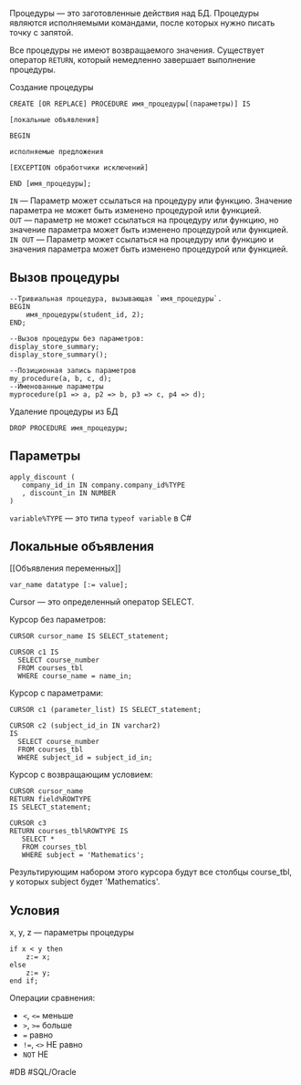Процедуры — это заготовленные действия над БД. Процедуры являются исполняемыми командами, после которых нужно писать точку с запятой.

Все процедуры не имеют возвращаемого значения. Существует оператор `RETURN`, который немедленно завершает выполнение процедуры.

Создание процедуры

```plsql
CREATE [OR REPLACE] PROCEDURE имя_процедуры[(параметры)] IS

[локальные объявления]

BEGIN

исполняемые предложения

[EXCEPTION обработчики исключений]

END [имя_процедуры];
```

`IN` — Параметр может ссылаться на процедуру или функцию. Значение параметра не может быть изменено процедурой или функцией.  
`OUT` — параметр не может ссылаться на процедуру или функцию, но значение параметра может быть изменено процедурой или функцией.  
`IN OUT` — Параметр может ссылаться на процедуру или функцию и значения параметра может быть изменено процедурой или функцией.

## Вызов процедуры
```plsql
--Тривиальная процедура, вызывающая `имя_процедуры`.
BEGIN
	имя_процедуры(student_id, 2);
END;

--Вызов процедуры без параметров:
display_store_summary;
display_store_summary();

--Позиционная запись параметров
my_procedure(a, b, c, d);
--Именованные параметры
myprocedure(p1 => a, p2 => b, p3 => c, p4 => d);
```

Удаление процедуры из БД
```plsql
DROP PROCEDURE имя_процедуры;
```

## Параметры

```plsql
apply_discount (
   company_id_in IN company.company_id%TYPE 
   , discount_in IN NUMBER
)
```
`variable%TYPE` — это типа `typeof variable` в C#

## Локальные объявления

[[Объявления переменных]]
```plsql
var_name datatype [:= value];
```

Cursor — это определенный оператор SELECT.

Курсор без параметров:
```plsql
CURSOR cursor_name IS SELECT_statement;

CURSOR c1 IS
  SELECT course_number
  FROM courses_tbl
  WHERE course_name = name_in;
```

Курсор с параметрами:
```plsql
CURSOR c1 (parameter_list) IS SELECT_statement;

CURSOR c2 (subject_id_in IN varchar2)
IS
  SELECT course_number
  FROM courses_tbl
  WHERE subject_id = subject_id_in;
```

Курсор с возвращающим условием:
```plsql
CURSOR cursor_name
RETURN field%ROWTYPE
IS SELECT_statement;

CURSOR c3
RETURN courses_tbl%ROWTYPE IS
   SELECT *
   FROM courses_tbl
   WHERE subject = 'Mathematics';
```
Результирующим набором этого курсора будут все столбцы course_tbl, у которых subject будет 'Mathematics'.
## Условия

x, y, z — параметры процедуры
```plsql
if x < y then
	z:= x;
else
	z:= y;
end if;
```

Операции сравнения:
* `<`, `<=` меньше
* `>`, `>=` больше
* `=` равно
* `!=`, `<>` НЕ равно
* `NOT` НЕ

#DB #SQL/Oracle